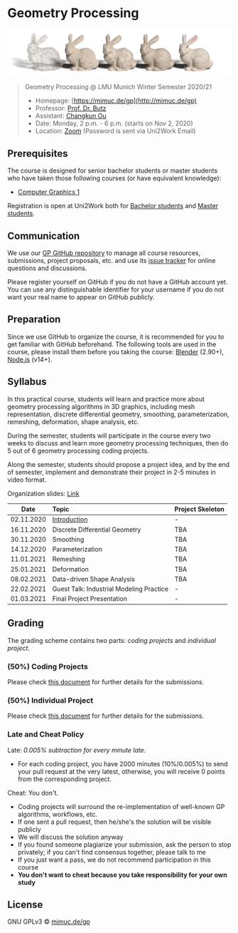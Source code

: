 # Geometry Processing

[![](./assets/teaser.png)](./assets/teaser-medium.png)

>
> Geometry Processing @ LMU Munich Winter Semester 2020/21
> - Homepage: [https://mimuc.de/gp](http://mimuc.de/gp)
> - Professor: [Prof. Dr. Butz](https://www.medien.ifi.lmu.de/team/andreas.butz/)
> - Assistant: [Changkun Ou](https://www.medien.ifi.lmu.de/team/changkun.ou/)
> - Date: Monday, 2 p.m. - 6 p.m. (starts on Nov 2, 2020)
> - Location: [Zoom](https://lmu-munich.zoom.us/j/98754182746) (Password is sent via Uni2Work Email)
>

## Prerequisites

The course is designed for senior bachelor students or master students
who have taken those following courses (or have equivalent knowledge):

- [Computer Graphics 1](https://www.medien.ifi.lmu.de/lehre/ss20/cg1/)

Registration is open at Uni2Work both for [Bachelor students](https://uni2work.ifi.lmu.de/course/W20/IfI/GP) and [Master students](https://uni2work.ifi.lmu.de/course/W20/IfI/PGP).

## Communication

We use our [GP GitHub repository](https://github.com/mimuc/gp-ws2021) to manage all course resources, submissions, project proposals, etc. and use its [issue tracker](https://github.com/mimuc/gp-ws2021/issues) for online questions and discussions.

Please register yourself on GitHub if you do not have a GitHub account yet. You can use any distinguishable identifier for your username if you do not want your real name to appear on GitHub publicly.

## Preparation

Since we use GitHub to organize the course, it is recommended for you to get familiar with GitHub beforehand. The following tools are used in the course, please install them before you taking the course: [Blender](https://www.blender.org/) (2.90+), [Node.js](https://nodejs.org/en/) (v14+).

## Syllabus

In this practical course, students will learn and practice more about geometry processing algorithms in 3D graphics, including mesh representation, discrete differential geometry, smoothing, parameterization, remeshing, deformation, shape analysis, etc.

During the semester, students will participate in the course every two weeks to discuss and learn more geometry processing techniques, then do 5 out of 6 geometry processing coding projects.

Along the semester, students should propose a project idea, and by the end of semester, implement and demonstrate their project in 2-5 minutes in video format.

Organization slides: [Link](https://changkun.de/s/gp-0-org)

| Date | Topic | Project Skeleton |
|:----:|:------|:-----------------|
| 02.11.2020 | [Introduction](https://changkun.de/s/gp-1-intro) | - |
| 16.11.2020 | Discrete Differential Geometry | TBA |
| 30.11.2020 | Smoothing | TBA |
| 14.12.2020 | Parameterization | TBA |
| 11.01.2021 | Remeshing | TBA |
| 25.01.2021 | Deformation | TBA |
| 08.02.2021 | Data-driven Shape Analysis | TBA |
| 22.02.2021 | Guest Talk: Industrial Modeling Practice | - |
| 01.03.2021 | Final Project Presentation | - |

## Grading

The grading scheme contains two parts: _coding projects_ and _individual project_.

### (50%) Coding Projects

Please check [this document](./homeworks/README.md) for further details for the submissions.

### (50%) Individual Project

Please check [this document](./projects/README.md) for further details for the submissions.

### Late and Cheat Policy

Late: _0.005% subtraction for every minute late._

- For each coding project, you have 2000 minutes (10%/0.005%) to send your pull request at the very latest, otherwise, you will receive 0 points from the corresponding project.

Cheat: You don't.

- Coding projects will surround the re-implementation of well-known GP algorithms, workflows, etc.
- If one sent a pull request, then he/she's the solution will be visible publicly
- We will discuss the solution anyway
- If you found someone plagiarize your submission, ask the person to stop privately; if you can't find consensus together, please talk to me
- If you just want a pass, we do not recommend participation in this course
- **You don't want to cheat because you take responsibility for your own study**

## License

GNU GPLv3 &copy; [mimuc.de/gp](https://mimuc.de/gp)